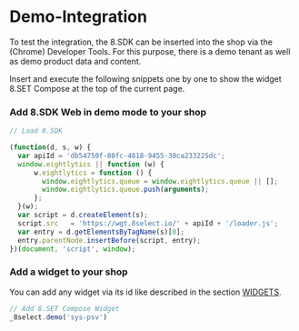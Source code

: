 # Demo-Integration

To test the integration, the 8.SDK can be inserted into the shop via the \(Chrome\) Developer Tools. For this purpose, there is a demo tenant as well as demo product data and content. 

Insert and execute the following snippets one by one to show the widget 8.SET Compose at the top of the current page.

### Add 8.SDK Web in demo mode to your shop

```javascript
// Load 8.SDK

(function(d, s, w) {
  var apiId = 'db54750f-80fc-4818-9455-30ca233225dc';
  window.eightlytics || function (w) {
      w.eightlytics = function () {
        window.eightlytics.queue = window.eightlytics.queue || [];
        window.eightlytics.queue.push(arguments);
      };
  }(w);
  var script = d.createElement(s);
  script.src   = 'https://wgt.8select.io/' + apiId + '/loader.js';
  var entry = d.getElementsByTagName(s)[0];
  entry.parentNode.insertBefore(script, entry);
})(document, 'script', window);
```

### Add a widget to your shop

You can add any widget via its id like described in the section [WIDGETS](https://docs.8select.io/widgets/).

```javascript
// Add 8.SET Compose Widget
_8select.demo('sys-psv')
```

